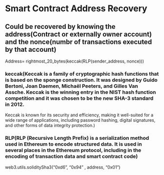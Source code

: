 # Smart Contract Address Recovery

## Could be recovered by knowing the address(Contract or externally owner account) and the nonce(numbr of transactions executed by that account)
Address= rightmost_20_bytes(keccak(RLP(sender_address, nonce)))

### keccak(Keccak is a family of cryptographic hash functions that is based on the sponge construction. It was designed by Guido Bertoni, Joan Daemen, Michaël Peeters, and Gilles Van Assche. Keccak is the winning entry in the NIST hash function competition and it was chosen to be the new SHA-3 standard in 2012.
Keccak is known for its security and efficiency, making it well-suited for a wide range of applications, including password hashing, digital signatures, and other forms of data integrity protection.)
### RLP(RLP (Recursive Length Prefix) is a serialization method used in Ethereum to encode structured data. It is used in several places in the Ethereum protocol, including in the encoding of transaction data and smart contract code)

web3.utils.soliditySha3(“0xd6”, “0x94” , address, “0x01”)
